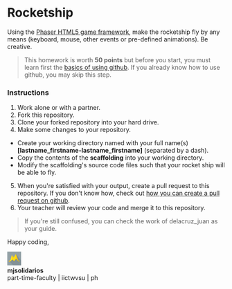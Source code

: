 Rocketship
===================

Using the [Phaser HTML5 game framework](http://phaser.io/), make the rocketship fly by any means (keyboard, mouse, other events or pre-defined animations). Be creative.

> This homework is worth **50 points**
but before you start, you must learn first the [basics of using github](https://help.github.com/articles/set-up-git/#platform-windows). If you already know how to use github, you may skip this step.

### Instructions
1. Work alone or with a partner.
2. Fork this repository.
3. Clone your forked repository into your hard drive.
4. Make some changes to your repository.
  - Create your working directory named with your full name(s) **[lastname_firstname-lastname_firstname]** (separated by a dash).
  - Copy the contents of the **scaffolding** into your working directory.
  - Modify the scaffolding's source code files such that your rocket ship will be able to fly.
5. When you're satisfied with your output, create a pull request to this repository. If you don't know how, check out [how you can create a pull request on github](https://help.github.com/articles/creating-a-pull-request/).
6. Your teacher will review your code and merge it to this repository.

> If you're still confused, you can check the work of delacruz_juan as your guide.

Happy coding,

![logo](assets/logo.png "logo")<br>
**mjsolidarios**
<br>part-time-faculty | iictwvsu | ph

